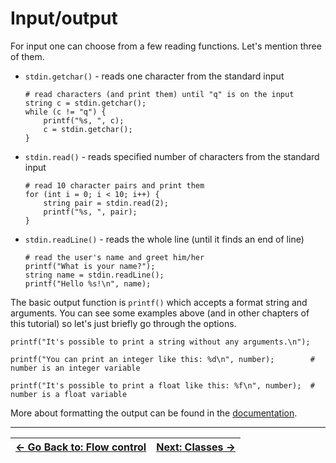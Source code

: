 # Input/output

For input one can choose from a few reading functions. Let's mention three of them.
- `stdin.getchar()` - reads one character from the standard input
    ```
    # read characters (and print them) until "q" is on the input
    string c = stdin.getchar();
    while (c != "q") {
        printf("%s, ", c);
        c = stdin.getchar();
    }
    ```

- `stdin.read()` - reads specified number of characters from the standard input
    ```
    # read 10 character pairs and print them
    for (int i = 0; i < 10; i++) {
        string pair = stdin.read(2);
        printf("%s, ", pair);
    }
    ```

- `stdin.readLine()` - reads the whole line (until it finds an end of line)
    ```
    # read the user's name and greet him/her
    printf("What is your name?");
    string name = stdin.readLine();
    printf("Hello %s!\n", name);
    ```


The basic output function is `printf()` which accepts a format string and arguments. You can see some examples above
(and in other chapters of this tutorial) so let's just briefly go through the options.

```
printf("It's possible to print a string without any arguments.\n");
```

```
printf("You can print an integer like this: %d\n", number);        # number is an integer variable
```

```
printf("It's possible to print a float like this: %f\n", number);  # number is a float variable
```

More about formatting the output can be found in
the [documentation](https://docs.qore.org/current/lang/html/group__string__functions.html#string_formatting).

---

| [&larr; Go Back to: Flow control](../04_flow_control/) | [Next: Classes &rarr;](../06_classes/) |
| --- | --- |
